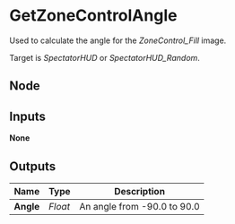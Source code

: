# GetZoneControlAngle
Used to calculate the angle for the *ZoneControl_Fill* image.  

Target is *SpectatorHUD* or *SpectatorHUD_Random*.  

## Node

## Inputs
**None**

## Outputs
|Name       |Type   |Description                |
|-----------|-------|---------------------------|
|**Angle**  |*Float*|An angle from -90.0 to 90.0|